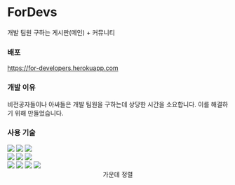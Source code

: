 # ForDevs

개발 팀원 구하는 게시판(메인) + 커뮤니티

### 배포
https://for-developers.herokuapp.com

### 개발 이유
비전공자들이나 아싸들은 개발 팀원을 구하는데 상당한 시간을 소요합니다.
이를 해결하기 위해 만들었습니다.

### 사용 기술
<div style="width: 100%, text-align: center">
  <img src="https://img.shields.io/badge/Pug-v3.0.2-A86454?style=flat&logo=pug&logoColor=A86454"/>
  <img src="https://img.shields.io/badge/SASS-v1.47.0-CC6699?style=flat&logo=sass&logoColor=CC6699" />
  <img src="https://img.shields.io/badge/Javascript-5e5c5c?style=flat&logo=javascript&logoColor=F7DF1E" />
  <br />
  <img src="https://img.shields.io/badge/Express-v4.17.1-000000?style=flat&logo=express&logoColor=000000" />
  <img src="https://img.shields.io/badge/Passport-v0.5.2-34E27A?style=flat&logo=passport&logoColor=34E27A" />
  <img src="https://img.shields.io/badge/MongoDB-v5.0.3-47A248?style=flat&logo=mongodb&logoColor=47A248" />
  <br />
  <img src="https://img.shields.io/badge/Babel-5e5c5c?style=flat&logo=babel&logoColor=F9DC3E" />
  <img src="https://img.shields.io/badge/Nodemon-v2.0.15-76D04B?style=flat&logo=nodemon&logoColor=76D04B" />
  <img src="https://img.shields.io/badge/Webpack-v5.64.0-8DD6F9?style=flat&logo=webpack&logoColor=8DD6F9" />
  <img src="https://img.shields.io/badge/Heroku-5e5c5c?style=flat&logo=heroku&logoColor=430098" />
</div>

<center>가운데 정렬</center>

